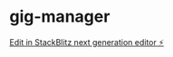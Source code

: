 # gig-manager

[Edit in StackBlitz next generation editor ⚡️](https://stackblitz.com/~/github.com/lawrence18365/gig-manager)
